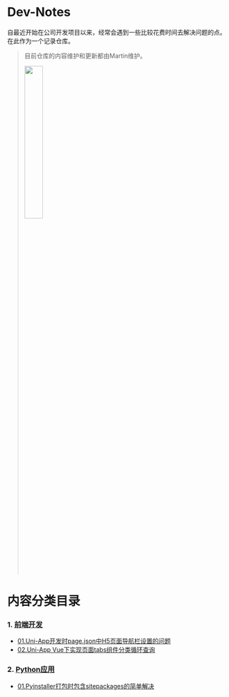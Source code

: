 # Dev-Notes
自最近开始在公司开发项目以来，经常会遇到一些比较花费时间去解决问题的点。在此作为一个记录仓库。
> 目前仓库的内容维护和更新都由Martin维护。
> 
> <image width="30%" height="auto" src="https://github.com/PlatoPuPu/Dev-Notes/blob/main/image/wechatQR.jpeg">

# **内容分类目录**
### 1. [前端开发](Frontend/)
- [01.Uni-App开发时page.json中H5页面导航栏设置的问题](Frontend/01.Uni-App开发时page.json中H5页面导航栏设置的问题.md)
- [02.Uni-App Vue下实现页面tabs组件分类循环查询](Frontend/02.)
### 2. [Python应用](PythonApplication/)
- [01.Pyinstaller打包时包含sitepackages的简单解决](PythonApplication/01.Pyinstaller打包时包含sitepackages的简单解决.md)
